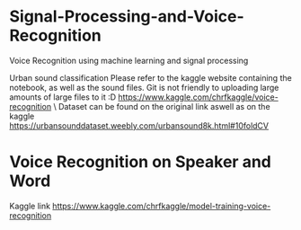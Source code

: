 # Signal-Processing-and-Voice-Recognition
Voice Recognition using machine learning and signal processing

Urban sound classification
Please refer to the kaggle website containing the notebook, as well as the sound files. Git is not friendly to uploading large amounts of large files to it :D
https://www.kaggle.com/chrfkaggle/voice-recognition
\\
Dataset can be found on the original link aswell as on the kaggle
https://urbansounddataset.weebly.com/urbansound8k.html#10foldCV



# Voice Recognition on Speaker and Word
Kaggle link
https://www.kaggle.com/chrfkaggle/model-training-voice-recognition
